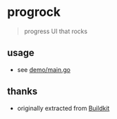 # progrock

> progress UI that rocks

## usage

* see [demo/main.go](demo/main.go)

## thanks

* originally extracted from [Buildkit](https://github.com/vito/buildkit)
